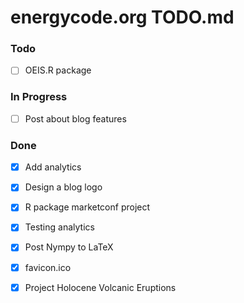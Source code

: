 # energycode.org TODO.md

### Todo

-   [ ] OEIS.R package 

### In Progress

-   [ ] Post about blog features

### Done

-   [x] Add analytics
-   [x] Design a blog logo
-   [x] R package marketconf project
-   [X] Testing analytics
-   [X] Post Nympy to LaTeX
-   [X] favicon.ico
-   [X] Project Holocene Volcanic Eruptions
 
